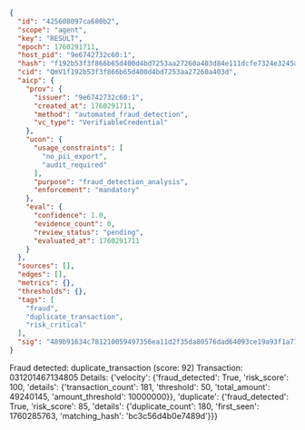 ```json
{
  "id": "425608097ca680b2",
  "scope": "agent",
  "key": "RESULT",
  "epoch": 1760291711,
  "host_pid": "9e6742732c60:1",
  "hash": "f192b53f3f866b65d400d4bd7253aa27260a403d84e111dcfe7324e3245a38d9",
  "cid": "QmV1f192b53f3f866b65d400d4bd7253aa27260a403d",
  "aicp": {
    "prov": {
      "issuer": "9e6742732c60:1",
      "created_at": 1760291711,
      "method": "automated_fraud_detection",
      "vc_type": "VerifiableCredential"
    },
    "ucon": {
      "usage_constraints": [
        "no_pii_export",
        "audit_required"
      ],
      "purpose": "fraud_detection_analysis",
      "enforcement": "mandatory"
    },
    "eval": {
      "confidence": 1.0,
      "evidence_count": 0,
      "review_status": "pending",
      "evaluated_at": 1760291711
    }
  },
  "sources": [],
  "edges": [],
  "metrics": {},
  "thresholds": {},
  "tags": [
    "fraud",
    "duplicate_transaction",
    "risk_critical"
  ],
  "sig": "489b91634c781210059497356ea11d2f35da80576dad64093ce19a93f1a77de1"
}
```

Fraud detected: duplicate_transaction (score: 92)
Transaction: 031201467134805
Details: {'velocity': {'fraud_detected': True, 'risk_score': 100, 'details': {'transaction_count': 181, 'threshold': 50, 'total_amount': 49240145, 'amount_threshold': 10000000}}, 'duplicate': {'fraud_detected': True, 'risk_score': 85, 'details': {'duplicate_count': 180, 'first_seen': 1760285763, 'matching_hash': 'bc3c56d4b0e7489d'}}}
